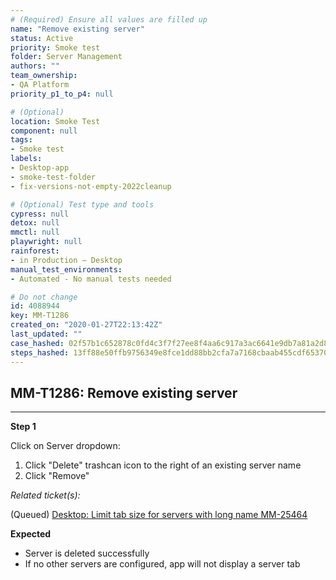 ```yaml
---
# (Required) Ensure all values are filled up
name: "Remove existing server"
status: Active
priority: Smoke test
folder: Server Management
authors: ""
team_ownership: 
- QA Platform
priority_p1_to_p4: null

# (Optional)
location: Smoke Test
component: null
tags: 
- Smoke test
labels: 
- Desktop-app
- smoke-test-folder
- fix-versions-not-empty-2022cleanup

# (Optional) Test type and tools
cypress: null
detox: null
mmctl: null
playwright: null
rainforest: 
- in Production — Desktop
manual_test_environments: 
- Automated - No manual tests needed

# Do not change
id: 4088944
key: MM-T1286
created_on: "2020-01-27T22:13:42Z"
last_updated: ""
case_hashed: 02f57b1c652878c0fd4c3f7f27ee8f4aa6c917a3ac6641e9db7a81a2d862a6e1a9338fb25f5daf02c9c82f7eab7f50b3
steps_hashed: 13ff88e50ffb9756349e8fce1dd88bb2cfa7a7168cbaab455cdf65370077cbc3f35402758054adc30562140db5fec2fd
---
```


<!-- (Auto-generated) Based on frontmatter's "key" and "name" -->

## MM-T1286: Remove existing server

---

**Step 1**

Click on Server dropdown:

1. Click "Delete" trashcan icon to the right of an existing server name
2. Click "Remove"

_Related ticket(s):_

(Queued) [Desktop: Limit tab size for servers with long name MM-25464](https://mattermost.atlassian.net/browse/MM-25464)

**Expected**

- Server is deleted successfully
- If no other servers are configured, app will not display a server tab
